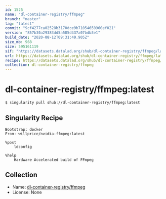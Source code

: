 ```yaml
---
id: 1525
name: "dl-container-registry/ffmpeg"
branch: "master"
tag: "latest"
commit: "9cf4277ca02528b3170dce9b71054650960ef021"
version: "857b30a29383dd5a585d437a07bdb3e1"
build_date: "2020-08-12T09:31:49.905Z"
size_mb: 968
size: 595161119
sif: "https://datasets.datalad.org/shub/dl-container-registry/ffmpeg/latest/2020-08-12-9cf4277c-857b30a2/857b30a29383dd5a585d437a07bdb3e1.simg"
url: https://datasets.datalad.org/shub/dl-container-registry/ffmpeg/latest/2020-08-12-9cf4277c-857b30a2/
recipe: https://datasets.datalad.org/shub/dl-container-registry/ffmpeg/latest/2020-08-12-9cf4277c-857b30a2/Singularity
collection: dl-container-registry/ffmpeg
---
```


# dl-container-registry/ffmpeg:latest

```bash
$ singularity pull shub://dl-container-registry/ffmpeg:latest
```

## Singularity Recipe

```singularity
Bootstrap: docker
From: willprice/nvidia-ffmpeg:latest

%post
    ldconfig

%help
    Hardware Accelerated build of FFmpeg
```

## Collection

 - Name: [dl-container-registry/ffmpeg](https://github.com/dl-container-registry/ffmpeg)
 - License: None

